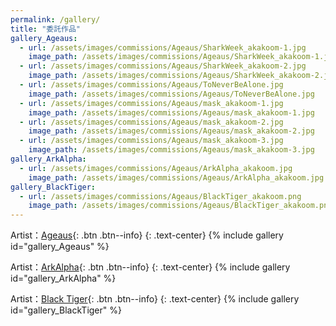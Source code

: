 ```yaml
---
permalink: /gallery/
title: "委託作品"
gallery_Ageaus:
  - url: /assets/images/commissions/Ageaus/SharkWeek_akakoom-1.jpg
    image_path: /assets/images/commissions/Ageaus/SharkWeek_akakoom-1.jpg
  - url: /assets/images/commissions/Ageaus/SharkWeek_akakoom-2.jpg
    image_path: /assets/images/commissions/Ageaus/SharkWeek_akakoom-2.jpg
  - url: /assets/images/commissions/Ageaus/ToNeverBeAlone.jpg
    image_path: /assets/images/commissions/Ageaus/ToNeverBeAlone.jpg
  - url: /assets/images/commissions/Ageaus/mask_akakoom-1.jpg
    image_path: /assets/images/commissions/Ageaus/mask_akakoom-1.jpg
  - url: /assets/images/commissions/Ageaus/mask_akakoom-2.jpg
    image_path: /assets/images/commissions/Ageaus/mask_akakoom-2.jpg
  - url: /assets/images/commissions/Ageaus/mask_akakoom-3.jpg
    image_path: /assets/images/commissions/Ageaus/mask_akakoom-3.jpg
gallery_ArkAlpha:
  - url: /assets/images/commissions/Ageaus/ArkAlpha_akakoom.jpg
    image_path: /assets/images/commissions/Ageaus/ArkAlpha_akakoom.jpg
gallery_BlackTiger:
  - url: /assets/images/commissions/Ageaus/BlackTiger_akakoom.png
    image_path: /assets/images/commissions/Ageaus/BlackTiger_akakoom.png
---
```


Artist：[Ageaus](https://www.furaffinity.net/user/ageaus/){: .btn .btn--info}
{: .text-center}
{% include gallery id="gallery_Ageaus" %}

Artist：[ArkAlpha](https://twitter.com/arkalpha){: .btn .btn--info}
{: .text-center}
{% include gallery id="gallery_ArkAlpha" %}

Artist：[Black Tiger](https://www.furaffinity.net/user/blacktigerr){: .btn .btn--info}
{: .text-center}
{% include gallery id="gallery_BlackTiger" %}

